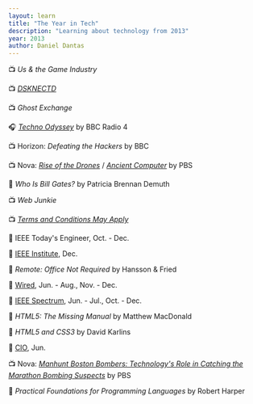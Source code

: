 ```yaml
---
layout: learn
title: "The Year in Tech"
description: "Learning about technology from 2013"
year: 2013
author: Daniel Dantas
---
```


📺 _Us & the Game Industry_ <!-- 3/28/2017 -->

📺 _[DSKNECTD](https://tubitv.com/movies/286044/dsknectd)_ <!-- 3/27/2017 -->

📺 _Ghost Exchange_ <!-- 2/20/2017 -->

🎧 [_Techno Odyssey_](https://www.bbc.co.uk/programmes/b037x68c) by BBC Radio 4 <!-- 5/18/2016 -->

📺 Horizon: _Defeating the Hackers_ by BBC <!-- 5/4/2016 -->

📺 Nova: [_Rise of the Drones_](https://www.pbs.org/wgbh/nova/video/rise-of-the-drones/) <!-- 4/19/2016 --> / [_Ancient Computer_](https://www.pbs.org/wgbh/nova/video/ancient-computer/) <!-- 4/13/2016 --> by PBS 

📕 _Who Is Bill Gates?_ by Patricia Brennan Demuth <!-- 12/28/2015 -->

📺 _Web Junkie_ <!-- 10/4/2015 -->

📺 [_Terms and Conditions May Apply_](https://en.wikipedia.org/wiki/Terms_and_Conditions_May_Apply) <!-- 3/11/2015 -->

📔 IEEE Today's Engineer, Oct. - Dec. <!-- 11/18/2014 -->

📔 [IEEE Institute](https://spectrum.ieee.org/the-institute/), Dec. <!-- 11/12/2014 -->

📕 _Remote: Office Not Required_ by Hansson & Fried <!-- 10/28/2014 -->

📔 [Wired](https://www.wired.com/), Jun. - Aug., Nov. - Dec. <!-- 9/29/2014 -->

📔 [IEEE Spectrum](https://spectrum.ieee.org/), Jun. - Jul., Oct. - Dec. <!-- 9/29/2014 -->

📕 _HTML5: The Missing Manual_ by Matthew MacDonald <!-- 9/23/2014 -->

📕 _HTML5 and CSS3_ by David Karlins <!-- 4/19/2014 -->

📔 [CIO](https://www.cio.com/), Jun. <!-- 6/7/2013 -->

📺 Nova: [_Manhunt Boston Bombers: Technology's Role in Catching the Marathon Bombing Suspects_](https://www.pbs.org/wgbh/nova/video/manhuntboston-bombers/) by PBS <!-- 6/1/2013 -->

📕 _Practical Foundations for Programming Languages_ by Robert Harper <!-- 10/24/2009 -->

